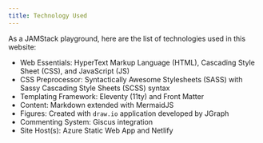 ```yaml
---
title: Technology Used
---
```


As a JAMStack playground, here are the list of technologies used in this website:

- Web Essentials: HyperText Markup Language (HTML), Cascading Style Sheet (CSS), and JavaScript (JS)
- CSS Preprocessor: Syntactically Awesome Stylesheets (SASS) with Sassy Cascading Style Sheets (SCSS) syntax
- Templating Framework: Eleventy (11ty) and Front Matter
- Content: Markdown extended with MermaidJS
- Figures: Created with `draw.io` application developed by JGraph
- Commenting System: Giscus integration
- Site Host(s): Azure Static Web App and Netlify